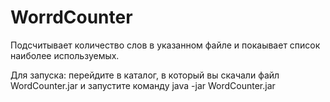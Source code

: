 # WorrdCounter

Подсчитывает количество слов в указанном файле и покаывает список наиболее используемых.

Для запуска: перейдите в каталог, в который вы скачали файл WordCounter.jar и запустите команду
java -jar WordCounter.jar 
